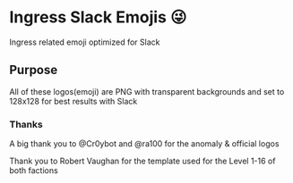 # Ingress Slack Emojis :stuck_out_tongue_winking_eye:
Ingress related emoji optimized for Slack

## Purpose
All of these logos(emoji) are PNG with transparent backgrounds and set to 128x128 for best results with Slack 

### Thanks
A big thank you to @Cr0ybot and @ra100 for the anomaly & official logos

Thank you to Robert Vaughan for the template used for the Level 1-16 of both factions
